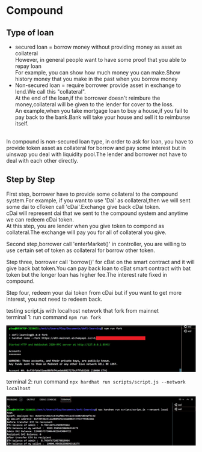 # Compound

## Type of loan
- secured loan = borrow money without providing money as asset as collateral<br/>
However, in general people want to have some proof that you able to repay loan<br/>
For example, you can show how much money you can make.Show history money that you make in the past when you borrow money<br/>
- Non-secured loan = require borrower provide asset in exchange to lend.We call this "collateral".<br/>
At the end of the loan,if the borrower doesn't reimbure the money,collateral will be given to the lender for cover to the loss.<br/>
An example,when you take mortgage loan to buy a house,if you fail to pay back to the bank.Bank will take your house and sell it to reimburse itself.
<br/>
In compound is non-secured loan type, in order to ask for loan, you have to provide token asset as collateral for borrow and pay some interest but in uinswap you deal with liquidity pool.The lender and borrower not have to deal with each other directly.<br/>

## Step by Step
First step, borrower have to provide some collateral to the compound system.For example, if you want to use 'Dai' as collateral,then we will sent some dai to cToken call 'cDai'.Exchange give back cDai token.<br/>
cDai will represent dai that we sent to the compound system and anytime we can redeem cDai token.<br/>
At this step, you are lender when you give token to compond as collateral.The exchange will pay you for all of collateral you give.<br/>

Second step,borrower call 'enterMarket()' in controller, you are willing to use certain set of token as collateral for borrow other token.<br/>

Step three, borrower call 'borrow()' for cBat on the smart contract and it will give back bat token.You can pay back loan to cBat smart contract with bat token but the longer loan has higher fee.The interest rate fixed in compound.<br/>

Step four, redeem your dai token from cDai but if you want to get more interest, you not need to redeem back.<br/>

testing script.js with localhost network that fork from mainnet<br/>
terminal 1: run command `npm run fork`

![console1](https://github.com/Thanasornsawan/defi-learning/blob/main/contracts/compound/photo/test2.jpg)

terminal 2: run command `npx hardhat run scripts/script.js --network localhost`

![console2](https://github.com/Thanasornsawan/defi-learning/blob/main/contracts/compound/photo/test.jpg)